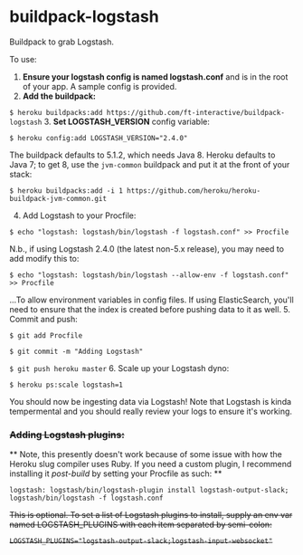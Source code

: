 buildpack-logstash
==================

Buildpack to grab Logstash.

To use:

1. **Ensure your logstash config is named logstash.conf** and is in the root of your app. A sample config is provided.
2. **Add the buildpack:**

  `$ heroku buildpacks:add https://github.com/ft-interactive/buildpack-logstash`
3. **Set LOGSTASH_VERSION** config variable:

  `$ heroku config:add LOGSTASH_VERSION="2.4.0"`

  The buildpack defaults to 5.1.2, which needs Java 8. Heroku defaults to Java 7; to get 8, use the
  `jvm-common` buildpack and put it at the front of your stack:

  `$ heroku buildpacks:add -i 1 https://github.com/heroku/heroku-buildpack-jvm-common.git`

4. Add Logstash to your Procfile:

  `$ echo "logstash: logstash/bin/logstash -f logstash.conf" >> Procfile`

  N.b., if using Logstash 2.4.0 (the latest non-5.x release), you may need to add modify this to:

  `$ echo "logstash: logstash/bin/logstash --allow-env -f logstash.conf" >> Procfile`

  ...To allow environment variables in config files. If using ElasticSearch, you'll need to ensure
  that the index is created before pushing data to it as well.
5. Commit and push:

  `$ git add Procfile`

  `$ git commit -m "Adding Logstash"`

  `$ git push heroku master`
6. Scale up your Logstash dyno:

  `$ heroku ps:scale logstash=1`

You should now be ingesting data via Logstash!
Note that Logstash is kinda tempermental and you should really review your logs to ensure it's working.

### ~~Adding Logstash plugins:~~

** Note, this presently doesn't work because
of some issue with how the Heroku slug compiler
uses Ruby. If you need a custom plugin, I recommend installing it *post-build* by setting your Procfile as such: **

`logstash: logstash/bin/logstash-plugin install logstash-output-slack; logstash/bin/logstash -f logstash.conf`

~~This is optional. To set a list of Logstash plugins to install, supply an env var named LOGSTASH_PLUGINS
with each item separated by semi-colon:~~

~~`LOGSTASH_PLUGINS="logstash-output-slack;logstash-input-websocket"`~~
